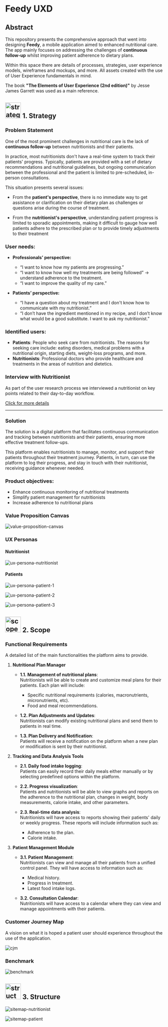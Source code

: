# Feedy UXD

## Abstract

This repository presents the comprehensive approach that went into designing **Feedy**, a mobile application aimed to enhanced nutritional care. The app mainly focuses on addressing the challenges of **continuous follow-up** whilst improving patient adherence to dietary plans.

Within this space there are details of processes, strategies, user experience models, wireframes and mockups, and more. All assets created with the use of User Experience fundamentals in mind.

The book **"The Elements of User Experience (2nd edition)"** by Jesse James Garrett was used as a main reference.

## <img src="./assets/Other/strategy-icon.png" alt="strategy-icon" width="50"/> 1. Strategy 

### Problem Statement
One of the most prominent challenges in nutritional care is the lack of **continuous follow-up** between nutritionists and their patients.

In practice, most nutritionists don't have a real-time system to track their patients' progress. Typically, patients are provided with a set of dietary recommendations and nutritional guidelines, but ongoing communication between the professional and the patient is limited to pre-scheduled, in-person consultations.

This situation presents several issues:

- From the **patient's perspective**, there is no immediate way to get assistance or clarification on their dietary plan as challenges or questions arise during the course of treatment.

- From the **nutritionist's perspective**, understanding patient progress is limited to sporadic appointments, making it difficult to gauge how well patients adhere to the prescribed plan or to provide timely adjustments to their treatment

### User needs:

- **Professionals’ perspective:**
  - “I want to know how my patients are progressing.”
  - “I want to know how well my treatments are being followed” → understand adherence to the treatment.
  - “I want to improve the quality of my care.”

- **Patients’ perspective:**
  - “I have a question about my treatment and I don't know how to communicate with my nutritionist.”
  - “I don’t have the ingredient mentioned in my recipe, and I don’t know what would be a good substitute. I want to ask my nutritionist.”

### Identified users:

- **Patients**: People who seek care from nutritionists. The reasons for seeking care include: eating disorders, medical problems with a nutritional origin, starting diets, weight-loss programs, and more.
- **Nutritionists**: Professional doctors who provide healthcare and treatments in the areas of nutrition and dietetics.

### Interview with Nutritionist

As part of the user research process we interviewed a nutritionist on key points related to their day-to-day workflow.

[Click for more details](./assets/1.%20Strategy/Nutritionist%20Interview)

---

### Solution
The solution is a digital platform that facilitates continuous communication and tracking between nutritionists and their patients, ensuring more effective treatment follow-ups.

This platform enables nutritionists to manage, monitor, and support their patients throughout their treatment journey. Patients, in turn, can use the platform to log their progress, and stay in touch with their nutritionist, receiving guidance whenever needed.

### Product objectives:

- Enhance continuous monitoring of nutritional treatments
- Simplify patient management for nutritionists
- Increase adherence to nutritional plans

### Value Proposition Canvas

![value-proposition-canvas](./assets/1.%20Strategy/Value%20Proposition%20Canvas/value-proposition-canvas.svg)

### UX Personas

#### Nutritionist

![ux-persona-nutritionist](./assets/2.%20Scope/UX%20Personas/nutritionist.png)

#### Patients

![ux-persona-patient-1](./assets/2.%20Scope/UX%20Personas/patient-1.png)

![ux-persona-patient-2](./assets/2.%20Scope/UX%20Personas/patient-2.png)

![ux-persona-patient-3](./assets/2.%20Scope/UX%20Personas/patient-3.png)

## <img src="./assets/Other/scope-icon.png" alt="scope-icon" width="50"/> 2. Scope 

### Functional Requirements

A detailed list of the main functionalities the platform aims to provide.

1. **Nutritional Plan Manager**

   - **1.1. Management of nutritional plans**:  
     Nutritionists will be able to create and customize meal plans for their patients. Each plan will include:
     - Specific nutritional requirements (calories, macronutrients, micronutrients, etc).
     - Food and meal recommendations.

   - **1.2. Plan Adjustments and Updates**:  
     Nutritionists can modify existing nutritional plans and send them to patients in real time.

   - **1.3. Plan Delivery and Notification**:  
     Patients will receive a notification on the platform when a new plan or modification is sent by their nutritionist.

2. **Tracking and Data Analysis Tools**

   - **2.1. Daily food intake logging**:  
     Patients can easily record their daily meals either manually or by selecting predefined options within the platform.

   - **2.2. Progress visualization**:  
     Patients and nutritionists will be able to view graphs and reports on the adherence to the nutritional plan, changes in weight, body measurements, calorie intake, and other parameters.

   - **2.3. Real-time data analysis**:  
     Nutritionists will have access to reports showing their patients' daily or weekly progress. These reports will include information such as:
     - Adherence to the plan.
     - Calorie intake.

3. **Patient Management Module**

   - **3.1. Patient Management**:  
     Nutritionists can view and manage all their patients from a unified control panel. They will have access to information such as:
     - Medical history.
     - Progress in treatment.
     - Latest food intake logs.

   - **3.2. Consultation Calendar**:  
     Nutritionists will have access to a calendar where they can view and manage appointments with their patients.

### Customer Journey Map

A vision on what it is hoped a patient user should experience throughout the use of the application.

![cjm](./assets/2.%20Scope/CJM/customer-journey-map.png)

### Benchmark

![benchmark](./assets/2.%20Scope/Benchmark/benchmark.png)

## <img src="./assets/Other/structure-icon.png" alt="structure-icon" width="50"/> 3. Structure

![sitemap-nutritionist](./assets/3.%20Structure/Sitemap/nutritionist.png)

![sitemap-patient](./assets/3.%20Structure/Sitemap/patient.png)
